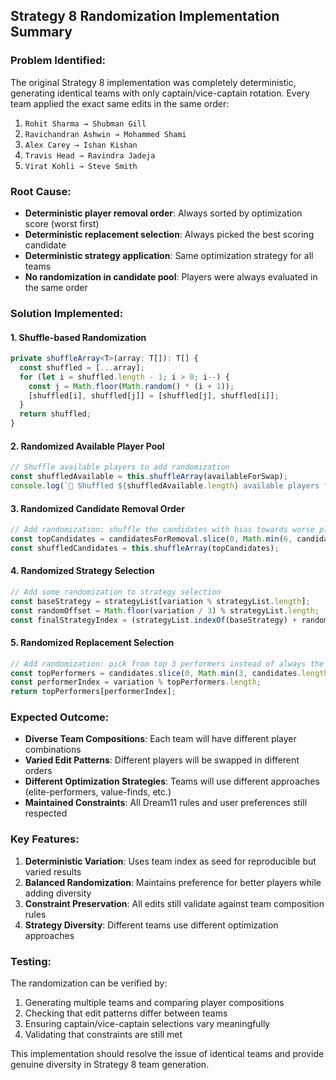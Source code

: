 ## Strategy 8 Randomization Implementation Summary

### **Problem Identified:**
The original Strategy 8 implementation was completely deterministic, generating identical teams with only captain/vice-captain rotation. Every team applied the exact same edits in the same order:
1. `Rohit Sharma → Shubman Gill`
2. `Ravichandran Ashwin → Mohammed Shami`
3. `Alex Carey → Ishan Kishan`
4. `Travis Head → Ravindra Jadeja`
5. `Virat Kohli → Steve Smith`

### **Root Cause:**
- **Deterministic player removal order**: Always sorted by optimization score (worst first)
- **Deterministic replacement selection**: Always picked the best scoring candidate
- **Deterministic strategy application**: Same optimization strategy for all teams
- **No randomization in candidate pool**: Players were always evaluated in the same order

### **Solution Implemented:**

#### 1. **Shuffle-based Randomization**
```typescript
private shuffleArray<T>(array: T[]): T[] {
  const shuffled = [...array];
  for (let i = shuffled.length - 1; i > 0; i--) {
    const j = Math.floor(Math.random() * (i + 1));
    [shuffled[i], shuffled[j]] = [shuffled[j], shuffled[i]];
  }
  return shuffled;
}
```

#### 2. **Randomized Available Player Pool**
```typescript
// Shuffle available players to add randomization
const shuffledAvailable = this.shuffleArray(availableForSwap);
console.log(`🎲 Shuffled ${shuffledAvailable.length} available players for variation`);
```

#### 3. **Randomized Candidate Removal Order**
```typescript
// Add randomization: shuffle the candidates with bias towards worse players
const topCandidates = candidatesForRemoval.slice(0, Math.min(6, candidatesForRemoval.length));
const shuffledCandidates = this.shuffleArray(topCandidates);
```

#### 4. **Randomized Strategy Selection**
```typescript
// Add some randomization to strategy selection
const baseStrategy = strategyList[variation % strategyList.length];
const randomOffset = Math.floor(variation / 3) % strategyList.length;
const finalStrategyIndex = (strategyList.indexOf(baseStrategy) + randomOffset) % strategyList.length;
```

#### 5. **Randomized Replacement Selection**
```typescript
// Add randomization: pick from top 3 performers instead of always the best
const topPerformers = candidates.slice(0, Math.min(3, candidates.length));
const performerIndex = variation % topPerformers.length;
return topPerformers[performerIndex];
```

### **Expected Outcome:**
- **Diverse Team Compositions**: Each team will have different player combinations
- **Varied Edit Patterns**: Different players will be swapped in different orders
- **Different Optimization Strategies**: Teams will use different approaches (elite-performers, value-finds, etc.)
- **Maintained Constraints**: All Dream11 rules and user preferences still respected

### **Key Features:**
1. **Deterministic Variation**: Uses team index as seed for reproducible but varied results
2. **Balanced Randomization**: Maintains preference for better players while adding diversity
3. **Constraint Preservation**: All edits still validate against team composition rules
4. **Strategy Diversity**: Different teams use different optimization approaches

### **Testing:**
The randomization can be verified by:
1. Generating multiple teams and comparing player compositions
2. Checking that edit patterns differ between teams
3. Ensuring captain/vice-captain selections vary meaningfully
4. Validating that constraints are still met

This implementation should resolve the issue of identical teams and provide genuine diversity in Strategy 8 team generation.
